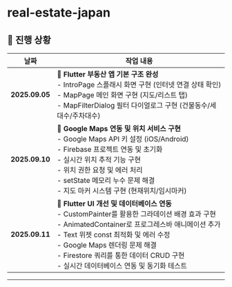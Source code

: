 # real-estate-japan

## 📅 진행 상황  

| 날짜          | 작업 내용 |
|--------------|-------------------------------------------|
| **2025.09.05** | 📌 **Flutter 부동산 앱 기본 구조 완성**<br>- IntroPage 스플래시 화면 구현 (인터넷 연결 상태 확인)<br>- MapPage 메인 화면 구현 (지도/리스트 탭)<br>- MapFilterDialog 필터 다이얼로그 구현 (건물동수/세대수/주차대수) |
| **2025.09.10** | 📌 **Google Maps 연동 및 위치 서비스 구현**<br>- Google Maps API 키 설정 (iOS/Android)<br>- Firebase 프로젝트 연동 및 초기화<br>- 실시간 위치 추적 기능 구현<br>- 위치 권한 요청 및 에러 처리<br>- setState 메모리 누수 문제 해결<br>- 지도 마커 시스템 구현 (현재위치/임시마커) |
| **2025.09.11** | 📌 **Flutter UI 개선 및 데이터베이스 연동**<br>- CustomPainter를 활용한 그라데이션 배경 효과 구현<br>- AnimatedContainer로 프로그레스바 애니메이션 추가<br>- Text 위젯 const 최적화 및 에러 수정<br>- Google Maps 렌더링 문제 해결<br>- Firestore 쿼리를 통한 데이터 CRUD 구현<br>- 실시간 데이터베이스 연동 및 동기화 테스트 |

---
